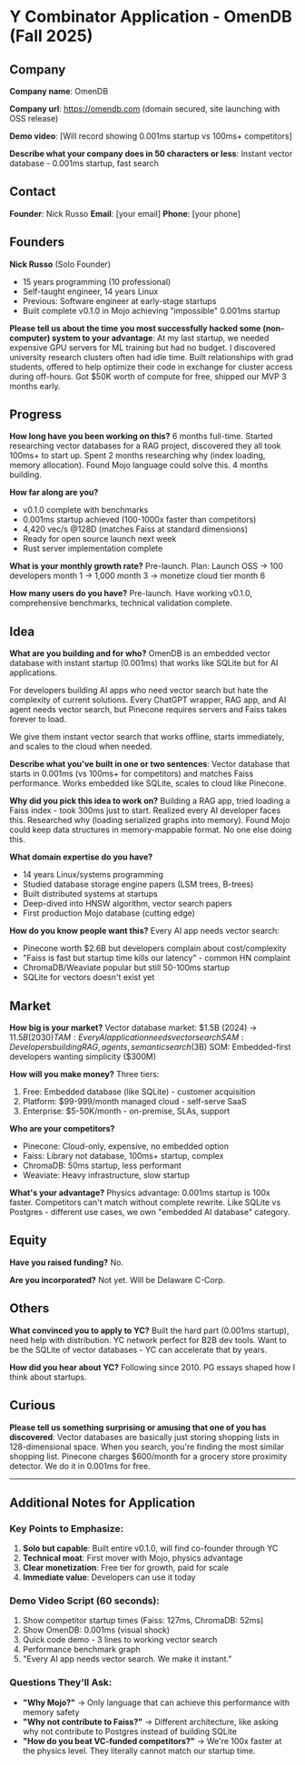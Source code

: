 # Y Combinator Application - OmenDB (Fall 2025)

## Company

**Company name**: OmenDB

**Company url**: https://omendb.com (domain secured, site launching with OSS release)

**Demo video**: [Will record showing 0.001ms startup vs 100ms+ competitors]

**Describe what your company does in 50 characters or less**:
Instant vector database - 0.001ms startup, fast search

## Contact

**Founder**: Nick Russo
**Email**: [your email]
**Phone**: [your phone]

## Founders

**Nick Russo** (Solo Founder)
- 15 years programming (10 professional)
- Self-taught engineer, 14 years Linux
- Previous: Software engineer at early-stage startups
- Built complete v0.1.0 in Mojo achieving "impossible" 0.001ms startup

**Please tell us about the time you most successfully hacked some (non-computer) system to your advantage**:
At my last startup, we needed expensive GPU servers for ML training but had no budget. I discovered university research clusters often had idle time. Built relationships with grad students, offered to help optimize their code in exchange for cluster access during off-hours. Got $50K worth of compute for free, shipped our MVP 3 months early.

## Progress

**How long have you been working on this?**
6 months full-time. Started researching vector databases for a RAG project, discovered they all took 100ms+ to start up. Spent 2 months researching why (index loading, memory allocation). Found Mojo language could solve this. 4 months building.

**How far along are you?**
- v0.1.0 complete with benchmarks
- 0.001ms startup achieved (100-1000x faster than competitors)
- 4,420 vec/s @128D (matches Faiss at standard dimensions)
- Ready for open source launch next week
- Rust server implementation complete

**What is your monthly growth rate?**
Pre-launch. Plan: Launch OSS → 100 developers month 1 → 1,000 month 3 → monetize cloud tier month 6

**How many users do you have?**
Pre-launch. Have working v0.1.0, comprehensive benchmarks, technical validation complete.

## Idea

**What are you building and for who?**
OmenDB is an embedded vector database with instant startup (0.001ms) that works like SQLite but for AI applications. 

For developers building AI apps who need vector search but hate the complexity of current solutions. Every ChatGPT wrapper, RAG app, and AI agent needs vector search, but Pinecone requires servers and Faiss takes forever to load.

We give them instant vector search that works offline, starts immediately, and scales to the cloud when needed.

**Describe what you've built in one or two sentences**:
Vector database that starts in 0.001ms (vs 100ms+ for competitors) and matches Faiss performance. Works embedded like SQLite, scales to cloud like Pinecone.

**Why did you pick this idea to work on?**
Building a RAG app, tried loading a Faiss index - took 300ms just to start. Realized every AI developer faces this. Researched why (loading serialized graphs into memory). Found Mojo could keep data structures in memory-mappable format. No one else doing this.

**What domain expertise do you have?**
- 14 years Linux/systems programming
- Studied database storage engine papers (LSM trees, B-trees)
- Built distributed systems at startups
- Deep-dived into HNSW algorithm, vector search papers
- First production Mojo database (cutting edge)

**How do you know people want this?**
Every AI app needs vector search:
- Pinecone worth $2.6B but developers complain about cost/complexity
- "Faiss is fast but startup time kills our latency" - common HN complaint
- ChromaDB/Weaviate popular but still 50-100ms startup
- SQLite for vectors doesn't exist yet

## Market

**How big is your market?**
Vector database market: $1.5B (2024) → $11.5B (2030)
TAM: Every AI application needs vector search
SAM: Developers building RAG, agents, semantic search ($3B)
SOM: Embedded-first developers wanting simplicity ($300M)

**How will you make money?**
Three tiers:
1. Free: Embedded database (like SQLite) - customer acquisition
2. Platform: $99-999/month managed cloud - self-serve SaaS
3. Enterprise: $5-50K/month - on-premise, SLAs, support

**Who are your competitors?**
- Pinecone: Cloud-only, expensive, no embedded option
- Faiss: Library not database, 100ms+ startup, complex
- ChromaDB: 50ms startup, less performant
- Weaviate: Heavy infrastructure, slow startup

**What's your advantage?**
Physics advantage: 0.001ms startup is 100x faster. Competitors can't match without complete rewrite. Like SQLite vs Postgres - different use cases, we own "embedded AI database" category.

## Equity

**Have you raised funding?**
No.

**Are you incorporated?**
Not yet. Will be Delaware C-Corp.

## Others

**What convinced you to apply to YC?**
Built the hard part (0.001ms startup), need help with distribution. YC network perfect for B2B dev tools. Want to be the SQLite of vector databases - YC can accelerate that by years.

**How did you hear about YC?**
Following since 2010. PG essays shaped how I think about startups.

## Curious

**Please tell us something surprising or amusing that one of you has discovered**:
Vector databases are basically just storing shopping lists in 128-dimensional space. When you search, you're finding the most similar shopping list. Pinecone charges $600/month for a grocery store proximity detector. We do it in 0.001ms for free.

---

## Additional Notes for Application

### Key Points to Emphasize:
1. **Solo but capable**: Built entire v0.1.0, will find co-founder through YC
2. **Technical moat**: First mover with Mojo, physics advantage
3. **Clear monetization**: Free tier for growth, paid for scale
4. **Immediate value**: Developers can use it today

### Demo Video Script (60 seconds):
1. Show competitor startup times (Faiss: 127ms, ChromaDB: 52ms)
2. Show OmenDB: 0.001ms (visual shock)
3. Quick code demo - 3 lines to working vector search
4. Performance benchmark graph
5. "Every AI app needs vector search. We make it instant."

### Questions They'll Ask:
- **"Why Mojo?"** → Only language that can achieve this performance with memory safety
- **"Why not contribute to Faiss?"** → Different architecture, like asking why not contribute to Postgres instead of building SQLite
- **"How do you beat VC-funded competitors?"** → We're 100x faster at the physics level. They literally cannot match our startup time.